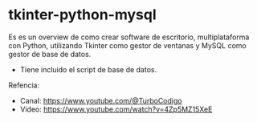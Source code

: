 # tkinter-python-mysql
Es es un overview de como crear software de escritorio, 
multiplataforma con Python, utilizando Tkinter como gestor de ventanas 
y MySQL como gestor de base de datos.

- Tiene incluido el script de base de datos.

Refencia: 
  - Canal: https://www.youtube.com/@TurboCodigo
  - Video: https://www.youtube.com/watch?v=4Zp5MZ15XeE
